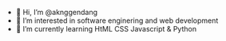 - 👋 Hi, I’m @aknggendang
- 👀 I’m interested in software enginering and web development
- 🌱 I’m currently learning HtML CSS Javascript & Python

<!---
aknggendang/aknggendang is a ✨ special ✨ repository because its `README.md` (this file) appears on your GitHub profile.
You can click the Preview link to take a look at your changes.
--->
